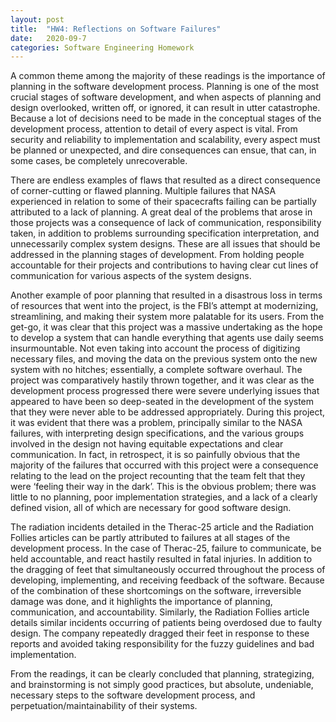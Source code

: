 ```yaml
---
layout: post
title:  "HW4: Reflections on Software Failures"
date:   2020-09-7
categories: Software Engineering Homework
---
```

  A common theme among the majority of these readings is the importance of planning in the software development process. Planning is one of the most crucial stages of software development, and when aspects of planning and design overlooked, written off, or ignored, it can result in utter catastrophe. Because a lot of decisions need to be made in the conceptual stages of the development process, attention to detail of every aspect is vital. From security and reliability to implementation and scalability, every aspect must be planned or unexpected, and dire consequences can ensue, that can, in some cases, be completely unrecoverable.


  There are endless examples of flaws that resulted as a direct consequence of corner-cutting or flawed planning. Multiple failures that NASA experienced in relation to some of their spacecrafts failing can be partially attributed to a lack of planning. A great deal of the problems that arose in those projects was a consequence of lack of communication, responsibility taken, in addition to problems surrounding specification interpretation, and unnecessarily complex system designs. These are all issues that should be addressed in the planning stages of development. From holding people accountable for their projects and contributions to having clear cut lines of communication for various aspects of the system designs.


  Another example of poor planning that resulted in a disastrous loss in terms of resources that went into the project, is the FBI’s attempt at modernizing, streamlining, and making their system more palatable for its users. From the get-go, it was clear that this project was a massive undertaking as the hope to develop a system that can handle everything that agents use daily seems insurmountable. Not even taking into account the process of digitizing necessary files, and moving the data on the previous system onto the new system with no hitches; essentially, a complete software overhaul. The project was comparatively hastily thrown together, and it was clear as the development process progressed there were severe underlying issues that appeared to have been so deep-seated in the development of the system that they were never able to be addressed appropriately. During this project, it was evident that there was a problem, principally similar to the NASA failures, with interpreting design specifications, and the various groups involved in the design not having equitable expectations and clear communication. In fact, in retrospect, it is so painfully obvious that the majority of the failures that occurred with this project were a consequence relating to the lead on the project recounting that the team felt that they were ‘feeling their way in the dark’. This is the obvious problem; there was little to no planning, poor implementation strategies, and a lack of a clearly defined vision, all of which are necessary for good software design.


  The radiation incidents detailed in the Therac-25 article and the Radiation Follies articles can be partly attributed to failures at all stages of the development process. In the case of Therac-25, failure to communicate, be held accountable, and react hastily resulted in fatal injuries. In addition to the dragging of feet that simultaneously occurred throughout the process of developing, implementing, and receiving feedback of the software. Because of the combination of these shortcomings on the software, irreversible damage was done, and it highlights the importance of planning, communication, and accountability. Similarly, the Radiation Follies article details similar incidents occurring of patients being overdosed due to faulty design. The company repeatedly dragged their feet in response to these reports and avoided taking responsibility for the fuzzy guidelines and bad implementation.


  From the readings, it can be clearly concluded that planning, strategizing, and brainstorming is not simply good practices, but absolute, undeniable, necessary steps to the software development process, and perpetuation/maintainability of their systems.
